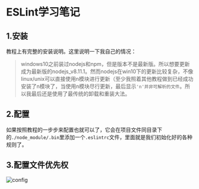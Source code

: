 # ESLint学习笔记



## 1.安装

教程上有完整的安装说明。这里说明一下我自己的情况：

>  windows10之前装过nodejs和npm，但是版本不是最新版。所以想要更新成为最新版的nodejs_v8.11.1。然而nodejs在win10下的更新比较复杂，不像linux/unix可以直接使用n模块进行更新（至少我照着其他教程做到已经成功安装了n模块了，当使用n模块尽行更新，最后显示`'n'并非可解析的文件`。所以我最后还是使用了最传统的卸载和重装大法。



## 2.配置

如果按照教程的一步步来配置也就可以了，它会在项目文件同目录下的`./node_module/.bin`里添加一个`.eslintrc`文件，里面就是我们初始化好的各种规则了。



## 3.配置文件优先权

![config](https://starthemoon.github.io/images/blog3-1.JPG)